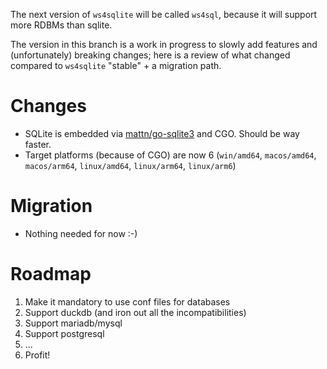 The next version of `ws4sqlite` will be called `ws4sql`, because it will support more RDBMs than sqlite.

The version in this branch is a work in progress to slowly add features and (unfortunately) breaking changes; here is a review of what changed compared to `ws4sqlite` "stable" + a migration path.

# Changes

- SQLite is embedded via [mattn/go-sqlite3](https://github.com/mattn/go-sqlite3) and CGO. Should be way faster.
- Target platforms (because of CGO) are now 6 (`win/amd64`, `macos/amd64`, `macos/arm64`, `linux/amd64`, `linux/arm64`, `linux/arm6`)

# Migration

- Nothing needed for now :-)

# Roadmap

1. Make it mandatory to use conf files for databases
1. Support duckdb (and iron out all the incompatibilities)
1. Support mariadb/mysql
1. Support postgresql
1. ...
1. Profit!